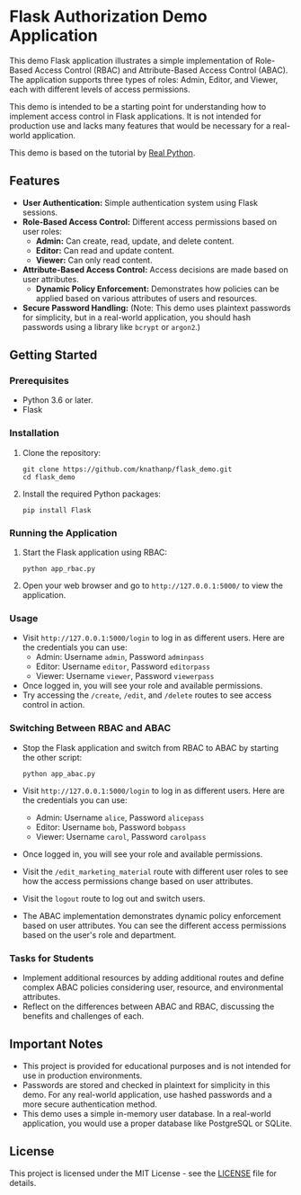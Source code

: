 
# Flask Authorization Demo Application

This demo Flask application illustrates a simple implementation of Role-Based Access Control (RBAC) and Attribute-Based Access Control (ABAC). The application supports three types of roles: Admin, Editor, and Viewer, each with different levels of access permissions.

This demo is intended to be a starting point for understanding how to implement access control in Flask applications. It is not intended for production use and lacks many features that would be necessary for a real-world application.

This demo is based on the tutorial by [Real Python](https://realpython.com/flask-authorization/).

## Features

- **User Authentication:** Simple authentication system using Flask sessions.
- **Role-Based Access Control:** Different access permissions based on user roles:
  - **Admin:** Can create, read, update, and delete content.
  - **Editor:** Can read and update content.
  - **Viewer:** Can only read content.
- **Attribute-Based Access Control:** Access decisions are made based on user attributes.
   - **Dynamic Policy Enforcement:** Demonstrates how policies can be applied based on various attributes of users and resources.
- **Secure Password Handling:** (Note: This demo uses plaintext passwords for simplicity, but in a real-world application, you should hash passwords using a library like `bcrypt` or `argon2`.)





## Getting Started

### Prerequisites

- Python 3.6 or later.
- Flask

### Installation

1. Clone the repository:

   ```
   git clone https://github.com/knathanp/flask_demo.git
   cd flask_demo
   ```

2. Install the required Python packages:

   ```
   pip install Flask
   ```

### Running the Application

1. Start the Flask application using RBAC:

   ```
   python app_rbac.py
   ```

2. Open your web browser and go to `http://127.0.0.1:5000/` to view the application.

### Usage

- Visit `http://127.0.0.1:5000/login` to log in as different users. Here are the credentials you can use:
  - Admin: Username `admin`, Password `adminpass`
  - Editor: Username `editor`, Password `editorpass`
  - Viewer: Username `viewer`, Password `viewerpass`
- Once logged in, you will see your role and available permissions.
- Try accessing the `/create`, `/edit`, and `/delete` routes to see access control in action.

### Switching Between RBAC and ABAC

- Stop the Flask application and switch from RBAC to ABAC by starting the other script:

   ```
   python app_abac.py
   ```

- Visit `http://127.0.0.1:5000/login` to log in as different users. Here are the credentials you can use:
  - Admin: Username `alice`, Password `alicepass`
  - Editor: Username `bob`, Password `bobpass`
  - Viewer: Username `carol`, Password `carolpass`
- Once logged in, you will see your role and available permissions.
- Visit the `/edit_marketing_material` route with different user roles to see how the access permissions change based on user attributes.
- Visit the `logout` route to log out and switch users.
- The ABAC implementation demonstrates dynamic policy enforcement based on user attributes. You can see the different access permissions based on the user's role and department.

### Tasks for Students

- Implement additional resources by adding additional routes and define complex ABAC policies considering user, resource, and environmental attributes.
- Reflect on the differences between ABAC and RBAC, discussing the benefits and challenges of each.


## Important Notes

- This project is provided for educational purposes and is not intended for use in production environments.
- Passwords are stored and checked in plaintext for simplicity in this demo. For any real-world application, use hashed passwords and a more secure authentication method.
- This demo uses a simple in-memory user database. In a real-world application, you would use a proper database like PostgreSQL or SQLite.

## License

This project is licensed under the MIT License - see the [LICENSE](LICENSE) file for details.
